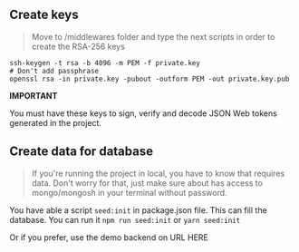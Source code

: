 ## Create keys

> Move to /middlewares folder and type the next scripts in order to create the RSA-256 keys

```
ssh-keygen -t rsa -b 4096 -m PEM -f private.key
# Don't add passphrase
openssl rsa -in private.key -pubout -outform PEM -out private.key.pub
```

**IMPORTANT**

You must have these keys to sign, verify and decode JSON Web tokens generated in the project.

## Create data for database

> If you're running the project in local, you have to know that requires data. Don't worry for that, just make sure about has access to mongo/mongosh in your terminal without password.

You have able a script ``seed:init`` in package.json file. This can fill the database. You can run it ``npm run seed:init`` or ``yarn seed:init``

Or if you prefer, use the demo backend on URL HERE

